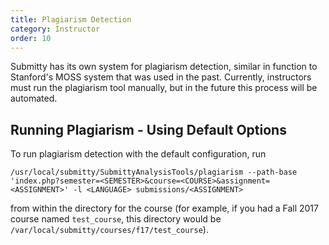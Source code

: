 ```yaml
---
title: Plagiarism Detection
category: Instructor
order: 10
---
```


Submitty has its own system for plagiarism detection, similar in function to
Stanford's MOSS system that was used in the past. Currently, instructors must
run the plagiarism tool manually, but in the future this process will be
automated.

## Running Plagiarism - Using Default Options

To run plagiarism detection with the default configuration, run

```
/usr/local/submitty/SubmittyAnalysisTools/plagiarism --path-base 'index.php?semester=<SEMESTER>&course=<COURSE>&assignment=<ASSIGNMENT>' -l <LANGUAGE> submissions/<ASSIGNMENT>
```

from within the directory for the course (for example, if you had a Fall 2017
course named `test_course`, this directory would be
`/var/local/submitty/courses/f17/test_course`).
